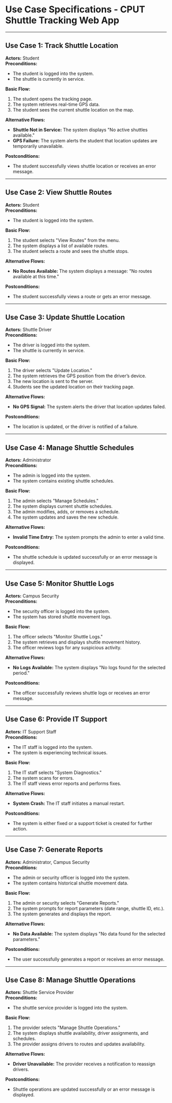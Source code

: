 # Use Case Specifications - CPUT Shuttle Tracking Web App  

---

## **Use Case 1: Track Shuttle Location**  
**Actors:** Student  
**Preconditions:**  
- The student is logged into the system.  
- The shuttle is currently in service.  

**Basic Flow:**  
1. The student opens the tracking page.  
2. The system retrieves real-time GPS data.  
3. The student sees the current shuttle location on the map.  

**Alternative Flows:**  
- **Shuttle Not in Service:** The system displays "No active shuttles available."  
- **GPS Failure:** The system alerts the student that location updates are temporarily unavailable.  

**Postconditions:**  
- The student successfully views shuttle location or receives an error message.  

---

## **Use Case 2: View Shuttle Routes**  
**Actors:** Student  
**Preconditions:**  
- The student is logged into the system.  

**Basic Flow:**  
1. The student selects "View Routes" from the menu.  
2. The system displays a list of available routes.  
3. The student selects a route and sees the shuttle stops.  

**Alternative Flows:**  
- **No Routes Available:** The system displays a message: "No routes available at this time."  

**Postconditions:**  
- The student successfully views a route or gets an error message.  

---

## **Use Case 3: Update Shuttle Location**  
**Actors:** Shuttle Driver  
**Preconditions:**  
- The driver is logged into the system.  
- The shuttle is currently in service.  

**Basic Flow:**  
1. The driver selects "Update Location."  
2. The system retrieves the GPS position from the driver’s device.  
3. The new location is sent to the server.  
4. Students see the updated location on their tracking page.  

**Alternative Flows:**  
- **No GPS Signal:** The system alerts the driver that location updates failed.  

**Postconditions:**  
- The location is updated, or the driver is notified of a failure.  

---

## **Use Case 4: Manage Shuttle Schedules**  
**Actors:** Administrator  
**Preconditions:**  
- The admin is logged into the system.  
- The system contains existing shuttle schedules.  

**Basic Flow:**  
1. The admin selects "Manage Schedules."  
2. The system displays current shuttle schedules.  
3. The admin modifies, adds, or removes a schedule.  
4. The system updates and saves the new schedule.  

**Alternative Flows:**  
- **Invalid Time Entry:** The system prompts the admin to enter a valid time.  

**Postconditions:**  
- The shuttle schedule is updated successfully or an error message is displayed.  

---

## **Use Case 5: Monitor Shuttle Logs**  
**Actors:** Campus Security  
**Preconditions:**  
- The security officer is logged into the system.  
- The system has stored shuttle movement logs.  

**Basic Flow:**  
1. The officer selects "Monitor Shuttle Logs."  
2. The system retrieves and displays shuttle movement history.  
3. The officer reviews logs for any suspicious activity.  

**Alternative Flows:**  
- **No Logs Available:** The system displays "No logs found for the selected period."  

**Postconditions:**  
- The officer successfully reviews shuttle logs or receives an error message.  

---

## **Use Case 6: Provide IT Support**  
**Actors:** IT Support Staff  
**Preconditions:**  
- The IT staff is logged into the system.  
- The system is experiencing technical issues.  

**Basic Flow:**  
1. The IT staff selects "System Diagnostics."  
2. The system scans for errors.  
3. The IT staff views error reports and performs fixes.  

**Alternative Flows:**  
- **System Crash:** The IT staff initiates a manual restart.  

**Postconditions:**  
- The system is either fixed or a support ticket is created for further action.  

---

## **Use Case 7: Generate Reports**  
**Actors:** Administrator, Campus Security  
**Preconditions:**  
- The admin or security officer is logged into the system.  
- The system contains historical shuttle movement data.  

**Basic Flow:**  
1. The admin or security selects "Generate Reports."  
2. The system prompts for report parameters (date range, shuttle ID, etc.).  
3. The system generates and displays the report.  

**Alternative Flows:**  
- **No Data Available:** The system displays "No data found for the selected parameters."  

**Postconditions:**  
- The user successfully generates a report or receives an error message.  

---

## **Use Case 8: Manage Shuttle Operations**  
**Actors:** Shuttle Service Provider  
**Preconditions:**  
- The shuttle service provider is logged into the system.  

**Basic Flow:**  
1. The provider selects "Manage Shuttle Operations."  
2. The system displays shuttle availability, driver assignments, and schedules.  
3. The provider assigns drivers to routes and updates availability.  

**Alternative Flows:**  
- **Driver Unavailable:** The provider receives a notification to reassign drivers.  

**Postconditions:**  
- Shuttle operations are updated successfully or an error message is displayed.  
